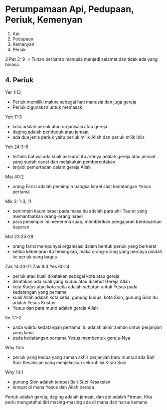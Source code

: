 # Perumpamaan Api, Pedupaan, Periuk, Kemenyan

1. Api
2. Pedupaan
3. Kemenyan
4. Periuk

2 Pet 3: 9 -> Tuhan berharap manusia menjadi selamat dan tidak ada yang binasa.

## 4. Periuk
Yer 1:13
- Periuk memiliki makna sebagai hati manusia dan juga gereja
- Periuk digunakan untuk memasak

Yeh 11:3
- kota adalah periuk atau organisasi atau gereja
- daging adalah penduduk atau jemaat
- ada dua jenis periuk yaitu periuk milik Allah dan periuk milik Iblis

Yeh 24:3-6
- tertulis bahwa ada kuali berkarat itu artinya adalah gereja atau jemaat yang sudah cacat dan melakukan pemberontakan
- terjadi pemurtadan dalam gereja Allah

Mat 40:2
- orang Farisi adalah pemimpin bangsa Israel saat kedatangan Yesus pertama

Mik 3: 1-3, 11
- pemimpin kaum Israel pada masa itu adalah para ahli Taurat yang memanfaatkan orang-orang Israel
- para pemimpin ini menerima suap, memberikan pengajaran berdasarkan bayaran

Mat 23:25-28
- orang farisi mempunyai organisasi dalam bentuk periuk yang berkarat
- ketika kebenaran itu tersingkap, maka orang-orang yang percaya pindah ke periuk yang bagus

Zak 14:20-21
Zak 8:3
Yes 60:14
- periuk atau kuali dikatakan sebagai kota atau gereja
- dikatakan ada kuali yang kudus atau disebut Gereja Allah
- kota Kudus atau kota setia adalah sebutan untuk Yesus pada kedatangan yang pertama
- kuali Allah adalah kota setia, gunung kudus, kota Sion, gunung Sion itu adalah Yesus Kristus
- Yesus dan para murid adalah gereja Allah

Ibr 1:1-2
- pada waktu kedatangan pertama itu adalah akhir zaman untuk perjanjian yang lama
- pada kedatangan pertama Yesus membentuk gereja-Nya

Why 15:5
- periuk yang kedua yang zaman akhir perjanjian baru muncul ada Bait Suci Kesaksian yang menjelaskan seluruh isi Kitab Suci

Why 14:1 
- gunung Sion adalah tempat Bait Suci Kesaksian
- tempat di mana Yesus dan Allah berada

Periuk adalah gereja, daging adalah jemaat, dan api adalah Firman. Kita perlu mengetahui diri masing-masing ada di mana dan harus kemana
